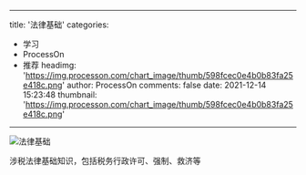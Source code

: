 
---
title: '法律基础'
categories: 
 - 学习
 - ProcessOn
 - 推荐
headimg: 'https://img.processon.com/chart_image/thumb/598fcec0e4b0b83fa25e418c.png'
author: ProcessOn
comments: false
date: 2021-12-14 15:23:48
thumbnail: 'https://img.processon.com/chart_image/thumb/598fcec0e4b0b83fa25e418c.png'
---

<div>   
<img class="thumb" alt="法律基础" src="https://img.processon.com/chart_image/thumb/598fcec0e4b0b83fa25e418c.png" referrerpolicy="no-referrer">
<p>涉税法律基础知识，包括税务行政许可、强制、救济等</p>  
</div>
            